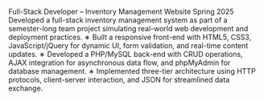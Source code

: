 Full-Stack Developer – Inventory Management Website						Spring 2025
Developed a full-stack inventory management system as part of a semester-long team project simulating real-world web development and deployment practices.
∗ Built a responsive front-end with HTML5, CSS3, JavaScript/jQuery for dynamic UI, form validation, and real-time content updates.
∗ Developed a PHP/MySQL back-end with CRUD operations, AJAX integration for asynchronous data flow, and phpMyAdmin for database management.
∗ Implemented three-tier architecture using HTTP protocols, client-server interaction, and JSON for streamlined data exchange.
